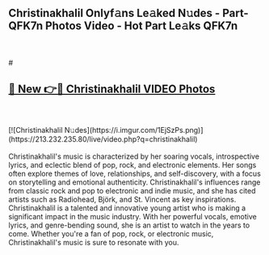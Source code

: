 ## Christinakhalil Onlyf𝚊ns Le𝚊ked N𝚞des - Part-QFK7n Photos Video - Hot Part Le𝚊ks QFK7n
<br>
<br>
# <h2><a href="https://213.232.235.80/live/video.php?q=christinakhalil">🔗 New 👉🔴 Christinakhalil VIDEO Photos</a></h2>
<br>
<br>
[![Christinakhalil N𝚞des](https://i.imgur.com/1EjSzPs.png)](https://213.232.235.80/live/video.php?q=christinakhalil)
<br>
<br>
Christinakhalil's music is characterized by her soaring vocals, introspective lyrics, and eclectic blend of pop, rock, and electronic elements. Her songs often explore themes of love, relationships, and self-discovery, with a focus on storytelling and emotional authenticity. Christinakhalil's influences range from classic rock and pop to electronic and indie music, and she has cited artists such as Radiohead, Björk, and St. Vincent as key inspirations. Christinakhalil is a talented and innovative young artist who is making a significant impact in the music industry. With her powerful vocals, emotive lyrics, and genre-bending sound, she is an artist to watch in the years to come. Whether you're a fan of pop, rock, or electronic music, Christinakhalil's music is sure to resonate with you.
<br>
<br>